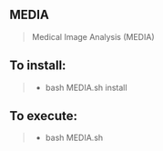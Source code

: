## MEDIA
>Medical Image Analysis (MEDIA)

## To install:
>* bash MEDIA.sh install

## To execute:
>* bash MEDIA.sh 

